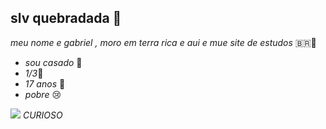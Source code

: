 ## slv quebradada 🥇

_meu nome e gabriel , moro em terra rica e aui e mue site de estudos_ 🇧🇷🧠
- _sou casado_ 💍
- _1/3_📖
-  _17 anos_ 🎂
-  _pobre_ 😢

![](https://media.tenor.com/ASJ03I717tAAAAAi/joe-hmmm-hmmm.gif)
*CURIOSO*
